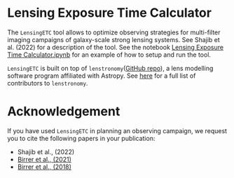 # Lensing Exposure Time Calculator

The `LensingETC` tool allows to optimize observing strategies for multi-filter 
imaging campaigns of galaxy-scale strong lensing systems. See Shajib et al.
(2022) for a description of the tool. See the notebook [Lensing Exposure 
Time Calculator.ipynb](https://github.com/ajshajib/LensingETC/blob/main/Lensing%20exposure%20time%20calculator.ipynb) for an example of how to setup and run the tool.

`LensingETC` is built on top of `lenstronomy`([GitHub repo](https://github.com/sibirrer/lenstronomy)), 
a lens modelling software program affiliated 
with Astropy. See [here](https://github.com/sibirrer/lenstronomy/blob/main/AUTHORS.rst) 
for a full list of contributors to `lenstronomy`.

# Acknowledgement

If you have used `LensingETC` in planning an observing campaign, we request 
you to cite the following papers in your publication:

- Shajib et al., (2022)
- [Birrer et al., (2021)](https://ui.adsabs.harvard.edu/abs/2021JOSS....6.3283B/abstract)
- [Birrer et al., (2018)](https://ui.adsabs.harvard.edu/abs/2018PDU....22..189B/abstract)
